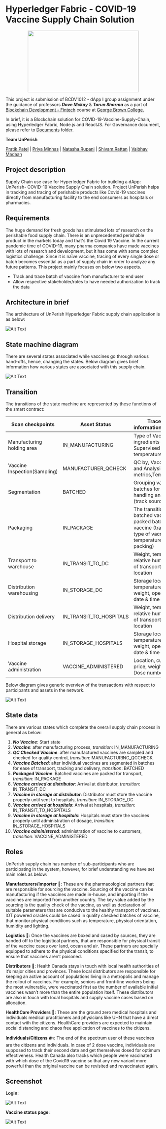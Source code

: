 #                                                     Hyperledger Fabric - COVID-19 Vaccine Supply Chain Solution

   
<p align="center">
  <img width="360" height="200" src="https://github.com/pratikit007/dAppI-Group_Project-COVID-19_Vaccine_Supply_Chain/blob/master/Images/Unperish_logo.PNG">
</p>


This project is submission of  BCDV1012 - dApp I group assignment under the guidance of professors **_Dave Mckay_** & **_Tarun Sharma_** as a part of [Blockchain Development - Fintech](https://www.georgebrown.ca/programs/blockchain-development-program-t175) course at [George Brown College.  
](https://www.georgebrown.ca/)

In brief, it is a Blockchain solution for COVID-19-Vaccine-Supply-Chain, using Hyperledger Fabric, Node.js and ReactJS. For Governance document, please refer to [Documents](https://github.com/pratikit007/dAppI-Group_Project-COVID-19_Vaccine_Supply_Chain/tree/master/Documents) folder.

**Team UnPerish**

   [Pratik Patel](https://github.com/pratikit007) | [Priya Minhas](https://github.com/priyaminhas) | [Natasha Rupani](https://github.com/natasha-rupani) | [Shivam Rattan](https://github.com/shivamrulz) | [Vaibhav Madaan](url)

## Project description

Supply Chain use case for Hyperledger Fabric for building a dApp:  UnPerish- COVID-19 Vaccine Supply Chain solution. Project UnPerish helps in tracking and tracing of perishable products like Covid-19 vaccines directly from manufacturing facility to the end consumers as hospitals or pharmacies.

## Requirements

The huge demand for fresh goods has stimulated lots of research on the perishable food supply chain. There is an unprecedented perishable product in the markets today and that's the Covid 19 Vaccine. In the current pandemic time of COVID-19, many pharma companies have made vaccines with lots of research and development, but it has come with some complex logistics challenge. Since it is naïve vaccine, tracing of every single dose or batch becomes essential as a part of supply chain in order to analyze any future patterns. This project mainly focuses on below two aspects.


-	Track and trace batch of vaccine from manufacturer to end user
-	Allow respective stakeholder/roles to have needed authorization to track the data

## Architecture in brief

The architecture of UnPerish Hyperledger Fabric supply chain application is as below:

![Alt Text](https://github.com/pratikit007/dAppI-Group_Project-COVID-19_Vaccine_Supply_Chain/blob/master/Images/VC_Tracebility.png)

## State machine diagram

There are several states associated while vaccines go through various hand-offs, hence, changing the states. Below diagram gives brief information how various states are associated with this supply chain.

 ![Alt Text](https://github.com/pratikit007/dAppI-Group_Project-COVID-19_Vaccine_Supply_Chain/blob/master/Images/StateMachineDiagram.jpg)
 
## Transition 

The transitions of the state machine are represented by these functions of the smart contract:

| Scan checkpoints | Asset Status | Traceability information/Comments |
| --- | --- | --- |
| Manufacturing holding area | IN_MANUFACTURING | Type of Vaccine, ingredients used, Supervised by, storage temperature |
| Vaccine Inspection(Sampling) | MANUFACTURER_QCHECK | QC by, Vaccine Sealing and Analysis metrics,Temperature |
| Segmentation | BATCHED | Grouping vaccines in batches for further handling and delivery (track source ID) |
| Packaging | IN_PACKAGE | The transition from batched vaccine to packed batches of vaccine (track weight, type of vaccine, temperature, date of packing) |
| Transport to warehouse | IN_TRANSIT_TO_DC | Weight, temperature, relative humidity, mode of transport, current location |
| Distribution warehousing | IN_STORAGE_DC | Storage location, temperature, humidity, weight, operator ID, date & time |
| Distribution delivery | IN_TRANSIT_TO_HOSPITALS | Weight, temperature, relative humidity, mode of transport, current location |
| Hospital storage | IN_STORAGE_HOSPITALS | Storage location, temperature, humidity, weight, operator ID, date & time  |
| Vaccine administration | VACCINE_ADMINISTERED | Location, customer ID, price, weight, cashier, Dose number |



Below diagram gives generic overview of the transactions with respect to participants and assets in the network. 

 ![Alt Text](https://github.com/pratikit007/dAppI-Group_Project-COVID-19_Vaccine_Supply_Chain/blob/master/Images/Network_Components.png)

   
## State data 

There are various states which complete the overall supply chain process in general as below:


1. **_No Vaccine_**: Start state
2.	**_Vaccine_**: after manufacturing process, _transition_: IN_MANUFACTURING
3.	**_QC Checked Vaccine_**: after manufactured vaccines are sampled and checked for quality control, _transition_: MANUFACTURING_QCCHECK
4.	**_Vaccine Batched_**: after individual vaccines are segmented in batches for ease of transport, tracking and delivery, _transition_: BATCHED
5.	**_Packaged Vaccine_**: Batched vaccines are packed for transport, _transition_: IN_PACKAGE
6.	**_Vaccine arrived at distributor_**: Arrival at distributor, _transition_: IN_TRANSIT_DC
7.	**_Vaccine in storage at distributor_**: Distributor must store the vaccine properly until sent to hospitals, _transition_: IN_STORAGE_DC
8.	**_Vaccine arrived at hospitals_**: Arrival at hospitals, _transition_: IN_TRANSIT_TO_HOSPITALS
9.	**_Vaccine in storage at hospitals_**: Hospitals must store the vaccines properly until administration of dosage, _transition_: IN_STORAGE_HOSPITALS
10. **_Vaccine administered_**: administration of vaccine to customers, _transition_: VACCINE_ADMINISTERED

## Roles 

UnPerish supply chain has number of sub-participants who are participating in the system, however, for brief understanding we have set main roles as below: 

**Manufacturers/Importer** :syringe:: These are the pharmacological partners that are responsible for sourcing the vaccine. Sourcing of the vaccine can be manufacturing if the vaccines are made in-house, and importing if the vaccines are imported from another country. The key value added by the sourcing is the quality check of the vaccine, as well as declaration of suitable parameters that are conducive to the healthy transport of vaccines. IOT powered oracles could be cased in quality checked batches of vaccine, that monitor physical conditions such as temperature, physical orientation, humidity and lighting.

**Logistics** :truck:: Once the vaccines are boxed and cased by sources, they are handed off to the logistical partners, that are responsible for physical transit of the vaccine cases over land, ocean and air. These partners are specially equipped to adhere to the physical conditions specified for the transit, to ensure that vaccines aren’t poisoned.

**Distributors**  🏬: Health Canada stays in touch with local health authorities of it’s major cities and provinces. These local distributors are responsible for keeping an active account of populations living in a metropolis and manage the rollout of vaccines. For example, seniors and front-line workers being the most vulnerable, were vaccinated first as the number of available initial vaccines wasn’t more than the entire population itself. These distributors are also in touch with local hospitals and supply vaccine cases based on allocation.

**HealthCare Providers**  :hospital:: These are the ground zero medical hospitals and individuals medical practitioners and physicians like UHN that have a direct contact with the citizens. HealthCare providers are expected to maintain social distancing and chaos free application of vaccines to the citizens.

**Individuals/Citizens** :family:: The end of the spectrum user of these vaccines are the citizens and individuals. In case of 2 dose vaccine, individuals are supposed to track their second date and get themselves dosed for optimum effectiveness. Health Canada also tracks which people were vaccinated with which dose of the Covid19 vaccine so that any new variant more powerful than the original vaccine can be revisited and revaccinated again.

## Screenshot

**Login:**

 ![Alt Text](https://github.com/pratikit007/dAppI-Group_Project-COVID-19_Vaccine_Supply_Chain/blob/master/Images/login.png)
 
**Vaccine status page:**
 
 ![Alt Text](https://github.com/pratikit007/dAppI-Group_Project-COVID-19_Vaccine_Supply_Chain/blob/master/Images/vaccines.png)



